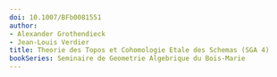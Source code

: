```yaml
---
doi: 10.1007/BFb0081551
author:
- Alexander Grothendieck
- Jean-Louis Verdier
title: Theorie des Topos et Cohomologie Etale des Schemas (SGA 4)
bookSeries: Seminaire de Geometrie Algebrique du Bois-Marie 
---
```

